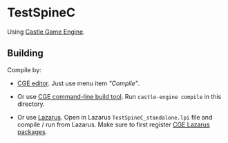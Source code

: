 # TestSpineC

Using [Castle Game Engine](https://castle-engine.io/).

## Building

Compile by:

- [CGE editor](https://castle-engine.io/manual_editor.php). Just use menu item _"Compile"_.

- Or use [CGE command-line build tool](https://castle-engine.io/build_tool). Run `castle-engine compile` in this directory.

- Or use [Lazarus](https://www.lazarus-ide.org/). Open in Lazarus `TestSpineC_standalone.lpi` file and compile / run from Lazarus. Make sure to first register [CGE Lazarus packages](https://castle-engine.io/documentation.php).
